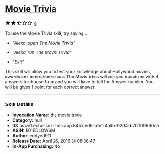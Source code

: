 # [Movie Trivia](http://alexa.amazon.com/#skills/amzn1.echo-sdk-ams.app.84bfced9-a1ef-4a6b-92d4-b7bff09660ca)
![2.9 stars](../../images/ic_star_black_18dp_1x.png)![2.9 stars](../../images/ic_star_black_18dp_1x.png)![2.9 stars](../../images/ic_star_half_black_18dp_1x.png)![2.9 stars](../../images/ic_star_border_black_18dp_1x.png)![2.9 stars](../../images/ic_star_border_black_18dp_1x.png) 9

To use the Movie Trivia skill, try saying...

* *"Alexa, open The Movie Trivia"*

* *"Alexa, run The Movie Trivia"*

* *"Exit"*

This skill will allow you to test your knowledge about Hollywood movies, awards and actors/actresses. The Movie trivia will ask you questions with 4 answers to choose from and you will have to tell the Answer number. You will be given 1 point for each correct answer.

***

### Skill Details

* **Invocation Name:** the movie trivia
* **Category:** null
* **ID:** amzn1.echo-sdk-ams.app.84bfced9-a1ef-4a6b-92d4-b7bff09660ca
* **ASIN:** B01EDLQW6M
* **Author:** eddyed911
* **Release Date:** April 26, 2016 @ 08:38:47
* **In-App Purchasing:** No

